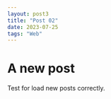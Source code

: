 ```yaml
---
layout: post3
title: "Post 02"
date: 2023-07-25
tags: "Web"
---
```


<h1> A new post</h1>
<p> Test for load new posts correctly.</p>
